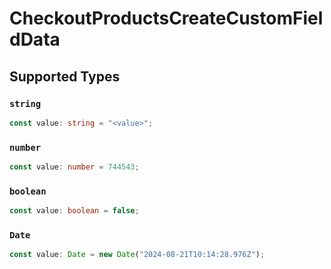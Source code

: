 # CheckoutProductsCreateCustomFieldData


## Supported Types

### `string`

```typescript
const value: string = "<value>";
```

### `number`

```typescript
const value: number = 744543;
```

### `boolean`

```typescript
const value: boolean = false;
```

### `Date`

```typescript
const value: Date = new Date("2024-08-21T10:14:28.976Z");
```

